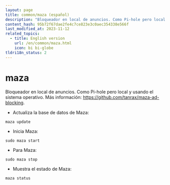 ```yaml
---
layout: page
title: common/maza (español)
description: "Bloqueador en local de anuncios. Como Pi-hole pero local y usando el sistema operativo."
content_hash: 95b72f67dae2fe4c7ce823e3c0aec354338e566f
last_modified_at: 2023-11-12
related_topics:
  - title: English version
    url: /en/common/maza.html
    icon: bi bi-globe
tldri18n_status: 2
---
```

# maza

Bloqueador en local de anuncios. Como Pi-hole pero local y usando el sistema operativo.
Más información: <https://github.com/tanrax/maza-ad-blocking>.

- Actualiza la base de datos de Maza:

`maza update`

- Inicia Maza:

`sudo maza start`

- Para Maza:

`sudo maza stop`

- Muestra el estado de Maza:

`maza status`
